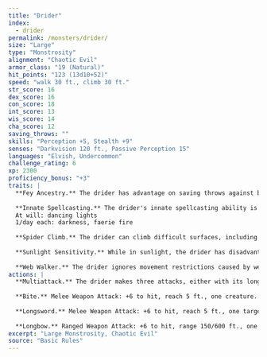 ```yaml
---
title: "Drider"
index:
  - drider
permalink: /monsters/drider/
size: "Large"
type: "Monstrosity"
alignment: "Chaotic Evil"
armor_class: "19 (Natural)"
hit_points: "123 (13d10+52)"
speed: "walk 30 ft., climb 30 ft."
str_score: 16
dex_score: 16
con_score: 18
int_score: 13
wis_score: 14
cha_score: 12
saving_throws: ""
skills: "Perception +5, Stealth +9"
senses: "Darkvision 120 ft., Passive Perception 15"
languages: "Elvish, Undercommon"
challenge_rating: 6
xp: 2300
proficiency_bonus: "+3"
traits: |
  **Fey Ancestry.** The drider has advantage on saving throws against being charmed, and magic can't put the drider to sleep.
  
  **Innate Spellcasting.** The drider's innate spellcasting ability is Wisdom (spell save DC 13). The drider can innately cast the following spells, requiring no material components:
  At will: dancing lights
  1/day each: darkness, faerie fire
  
  **Spider Climb.** The drider can climb difficult surfaces, including upside down on ceilings, without needing to make an ability check.
  
  **Sunlight Sensitivity.** While in sunlight, the drider has disadvantage on attack rolls, as well as on Wisdom (Perception) checks that rely on sight.
  
  **Web Walker.** The drider ignores movement restrictions caused by webbing.
actions: |
  **Multiattack.** The drider makes three attacks, either with its longsword or its longbow. It can replace one of those attacks with a bite attack.
  
  **Bite.** Melee Weapon Attack: +6 to hit, reach 5 ft., one creature. Hit: 2 (1d4) piercing damage plus 9 (2d8) poison damage.
  
  **Longsword.** Melee Weapon Attack: +6 to hit, reach 5 ft., one target. Hit: 7 (1d8 + 3) slashing damage, or 8 (1d10 + 3) slashing damage if used with two hands.
  
  **Longbow.** Ranged Weapon Attack: +6 to hit, range 150/600 ft., one target. Hit: 7 (1d8 + 3) piercing damage plus 4 (1d8) poison damage.
excerpt: "Large Monstrosity, Chaotic Evil"
source: "Basic Rules"
---
```

